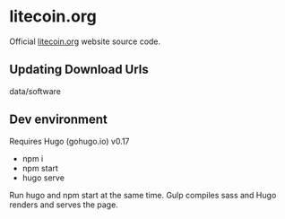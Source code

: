 # litecoin.org

Official [litecoin.org](https://litecoin.org) website source code.

## Updating Download Urls

data/software

## Dev environment
Requires Hugo (gohugo.io) v0.17


- npm i
- npm start
- hugo serve

Run hugo and npm start at the same time. Gulp compiles sass and Hugo renders and serves the page.
